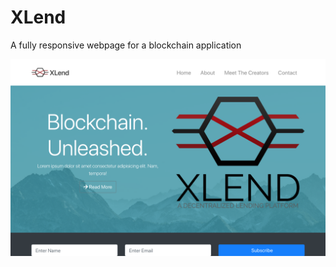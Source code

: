 # XLend

A fully responsive webpage for a blockchain application

![alt text](https://github.com/JunxuanH/XLend/blob/master/Screen%20Shot%202018-11-20%20at%2010.03.47%20AM.png)
